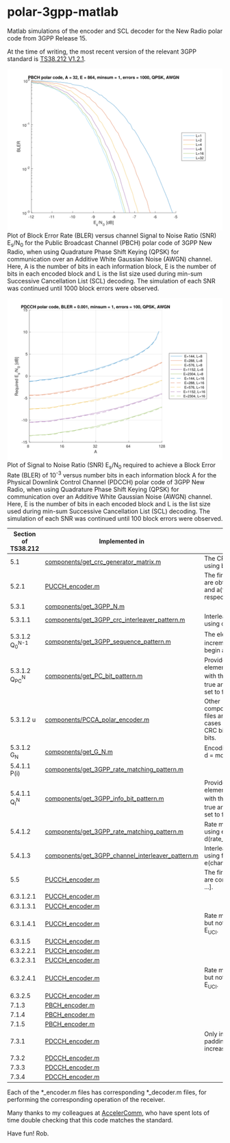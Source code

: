# polar-3gpp-matlab
Matlab simulations of the encoder and SCL decoder for the New Radio polar code from 3GPP Release 15.

At the time of writing, the most recent version of the relevant 3GPP standard is [TS38.212 V1.2.1](https://list.etsi.org/scripts/wa.exe?A3=ind1712B&L=3GPP_TSG_RAN_WG1&E=base64&P=176434682&B=--_004_543CF4C91C60E844AE997DC07D4CC64501A9F092DGGEML504MBSchi_&T=application%2Fx-zip-compressed;%20name=%22R1-1721342.zip%22&N=R1-1721342.zip&attachment=q&XSS=3).


![PBCH](./results/PBCH.svg)
Plot of Block Error Rate (BLER) versus channel Signal to Noise Ratio (SNR) E<sub>s</sub>/N<sub>0</sub> for the Public Broadcast Channel (PBCH) polar code of 3GPP New Radio, when using Quadrature Phase Shift Keying (QPSK) for communication over an Additive White Gaussian Noise (AWGN) channel. Here, A is the number of bits in each information block, E is the number of bits in each encoded block and L is the list size used during min-sum Successive Cancellation List (SCL) decoding. The simulation of each SNR was continued until 1000 block errors were observed.

![PDCCH](./results/PDCCH.svg)
Plot of Signal to Noise Ratio (SNR) E<sub>s</sub>/N<sub>0</sub> required to achieve a Block Error Rate (BLER) of 10<sup>-3</sup> versus number bits in each information block A for the Physical Downlink Control Channel (PDCCH) polar code of 3GPP New Radio, when using Quadrature Phase Shift Keying (QPSK) for communication over an Additive White Gaussian Noise (AWGN) channel. Here, E is the number of bits in each encoded block and L is the list size used during min-sum Successive Cancellation List (SCL) decoding. The simulation of each SNR was continued until 100 block errors were observed.


Section of TS38.212 | Implemented in | Comment
--- | --- | ---
5.1 |  [components/get_crc_generator_matrix.m](https://github.com/robmaunder/polar-3gpp-matlab/blob/master/components/get_crc_generator_matrix.m) | The CRC bits are generated using b = [a, mod(a*G_P, 2)].
5.2.1 | [PUCCH_encoder.m](https://github.com/robmaunder/polar-3gpp-matlab/blob/master/PUCCH_encoder.m) | The first and second segments are obtained as a(1:floor(A/C)) and a(floor(A/C)+1:A), respectively.
5.3.1 | [components/get_3GPP_N.m](https://github.com/robmaunder/polar-3gpp-matlab/blob/master/components/get_3GPP_N.m) |
5.3.1.1 | [components/get_3GPP_crc_interleaver_pattern.m](https://github.com/robmaunder/polar-3gpp-matlab/blob/master/components/get_3GPP_crc_interleaver_pattern.m) | Interleaving is implemented using c_prime = c(Pi).
5.3.1.2 Q<sub>0</sub><sup>N-1</sup> | [components/get_3GPP_sequence_pattern.m](https://github.com/robmaunder/polar-3gpp-matlab/blob/master/components/get_3GPP_sequence_pattern.m) | The elements of Q<sub>0</sub><sup>N-1</sup> are incremented by 1, since indices begin at 1 in Matlab.
5.3.1.2 Q<sub>PC</sub><sup>N</sup> | [components/get_PC_bit_pattern.m](https://github.com/robmaunder/polar-3gpp-matlab/blob/master/components/get_PC_bit_pattern.m) | Provides a vector of N elements, in which the elements with the indices Q<sub>PC</sub><sup>N</sup> are set to true and all other elements are set to false.
5.3.1.2 u | [components/PCCA_polar_encoder.m](https://github.com/robmaunder/polar-3gpp-matlab/blob/master/components/PCCA_polar_encoder.m) | Other components/\*_polar_encoder.m files are also useful for special cases without PC bits, without CRC bits or with distributed CRC bits.
5.3.1.2 G<sub>N</sub> | [components/get_G_N.m](https://github.com/robmaunder/polar-3gpp-matlab/blob/master/components/get_G_N.m) | Encoding is implemented using d = mod(u\*G_N, 2).
5.4.1.1 P(i) | [components/get_3GPP_rate_matching_pattern.m](https://github.com/robmaunder/polar-3gpp-matlab/blob/master/components/get_3GPP_rate_matching_pattern.m) |
5.4.1.1 Q<sub>I</sub><sup>N</sup> | [components/get_3GPP_info_bit_pattern.m](https://github.com/robmaunder/polar-3gpp-matlab/blob/master/components/get_3GPP_info_bit_pattern.m) | Provides a vector of N elements, in which the elements with the indices Q<sub>I</sub><sup>N</sup> are set to true and all other elements are set to false.
5.4.1.2 | [components/get_3GPP_rate_matching_pattern.m](https://github.com/robmaunder/polar-3gpp-matlab/blob/master/components/get_3GPP_rate_matching_pattern.m) | Rate matching is implemented using e = d(rate_matching_pattern).
5.4.1.3 | [components/get_3GPP_channel_interleaver_pattern.m](https://github.com/robmaunder/polar-3gpp-matlab/blob/master/components/get_3GPP_channel_interleaver_pattern.m) | Interleaving is implemented using f = e(channel_interleaver_pattern).
5.5 | [PUCCH_encoder.m](https://github.com/robmaunder/polar-3gpp-matlab/blob/master/PUCCH_encoder.m) | The first and second segments are concatenated using f = [f, ...].
6.3.1.2.1 | [PUCCH_encoder.m](https://github.com/robmaunder/polar-3gpp-matlab/blob/master/PUCCH_encoder.m) |
6.3.1.3.1 | [PUCCH_encoder.m](https://github.com/robmaunder/polar-3gpp-matlab/blob/master/PUCCH_encoder.m) |
6.3.1.4.1 | [PUCCH_encoder.m](https://github.com/robmaunder/polar-3gpp-matlab/blob/master/PUCCH_encoder.m) | Rate matching is implemented, but not the determination of E<sub>UCI</sub>.
6.3.1.5 | [PUCCH_encoder.m](https://github.com/robmaunder/polar-3gpp-matlab/blob/master/PUCCH_encoder.m) |
6.3.2.2.1 | [PUCCH_encoder.m](https://github.com/robmaunder/polar-3gpp-matlab/blob/master/PUCCH_encoder.m) |
6.3.2.3.1 | [PUCCH_encoder.m](https://github.com/robmaunder/polar-3gpp-matlab/blob/master/PUCCH_encoder.m) |
6.3.2.4.1 | [PUCCH_encoder.m](https://github.com/robmaunder/polar-3gpp-matlab/blob/master/PUCCH_encoder.m) | Rate matching is implemented, but not the determination of E<sub>UCI</sub>.
6.3.2.5 | [PUCCH_encoder.m](https://github.com/robmaunder/polar-3gpp-matlab/blob/master/PUCCH_encoder.m) |
7.1.3 | [PBCH_encoder.m](https://github.com/robmaunder/polar-3gpp-matlab/blob/master/PBCH_encoder.m) |
7.1.4 | [PBCH_encoder.m](https://github.com/robmaunder/polar-3gpp-matlab/blob/master/PBCH_encoder.m) |
7.1.5 | [PBCH_encoder.m](https://github.com/robmaunder/polar-3gpp-matlab/blob/master/PBCH_encoder.m) |
7.3.1 | [PDCCH_encoder.m](https://github.com/robmaunder/polar-3gpp-matlab/blob/master/PDCCH_encoder.m) | Only implements the zero padding of DCI formats, to increase their length to 12 bits.
7.3.2 | [PDCCH_encoder.m](https://github.com/robmaunder/polar-3gpp-matlab/blob/master/PDCCH_encoder.m) |
7.3.3 | [PDCCH_encoder.m](https://github.com/robmaunder/polar-3gpp-matlab/blob/master/PDCCH_encoder.m) |
7.3.4 | [PDCCH_encoder.m](https://github.com/robmaunder/polar-3gpp-matlab/blob/master/PDCCH_encoder.m) |

Each of the \*_encoder.m files has corresponding \*_decoder.m files, for performing the corresponding operation of the receiver.

Many thanks to my colleagues at [AccelerComm](http://www.accelercomm.com), who have spent lots of time double checking that this code matches the standard.

Have fun! Rob.

